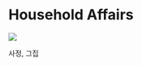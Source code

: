 # Household Affairs

![](https://manhwasmut.com/uploads/thumbs/8ee374f099f7c5381da4f77818cc845bcd921ab1_23159_200_314.jpg)


<!-- Prince Kaizen Namwali -->

사정, 그집	
